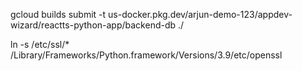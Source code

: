 gcloud builds submit -t us-docker.pkg.dev/arjun-demo-123/appdev-wizard/reactts-python-app/backend-db ./

ln -s /etc/ssl/* /Library/Frameworks/Python.framework/Versions/3.9/etc/openssl
